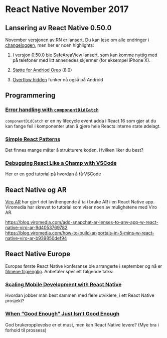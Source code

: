 # React Native November 2017


## Lansering av React Native 0.50.0
November versjonen av RN er lansert. Du kan lese om alle endringer i [changeloggen](https://github.com/facebook/react-native/releases/tag/v0.50.0), men her er noen highlights:

1. I versjon 0.50.0 ble [SafeAreaView](https://github.com/facebook/react-native/commit/983b05441d3d23809b924de2e4bf96a55c47428d) lansert, som kan komme nyttig med på telefoner med litt annerledes skjermer (for eksempel iPhone X). 

2. [Støtte for Andriod Oreo](https://github.com/facebook/react-native/commit/96de23abf1663c568b259733b0665c342b23ffb5) (8.0)

3. [Overflow hidden](https://github.com/facebook/react-native/commit/30044fd531c22c4c5e8f1ede206fa7c2c3fd3aa8)  funker nå også på Android

## Programmering

### [Error handling with `componentDidCatch`](https://reactjs.org/blog/2017/07/26/error-handling-in-react-16.html)
`componentDidCatch` er en ny lifecycle event adda i React 16 som gjør at du kan fange feil i komponenter uten å gjøre hele Reacts interne state ødelagt.

### [Simple React Patterns](http://lucasmreis.github.io/blog/simple-react-patterns/)
Det finnes mange måter å strukturere koden. Hvilken liker du best? 

### [Debugging React Like a Champ with VSCode](https://hackernoon.com/debugging-react-like-a-champ-with-vscode-66281760037)
Her er en god tutorial på hvordan å få VSCode 

## React Native og AR
[Viro AR](https://viromedia.com/viroar/) har gjort det lavthengende å ta i bruke AR i en React Native app. Viromedia har skrevet to tutorial som viser noen av mulighetene med Viro AR.

https://blog.viromedia.com/add-snapchat-ar-lenses-to-any-app-w-react-native-viro-ar-9d4053769782  
https://blog.viromedia.com/how-to-build-ar-portals-in-5-mins-w-react-native-viro-ar-b939850def94  


## React Native Europe
Europas første React Native konferanse ble arrangerte i september og nå er [filmene tilgjenglig](https://www.youtube.com/channel/UCUNE_g1mQPuyW975WjgjYxA/videos). Anbefaler spesielt følgende talks: 

### [Scaling Mobile Development with React Native](https://www.youtube.com/watch?v=W-EHodQQILc)
Hvordan jobber man best sammen med flere utviklere, i ett React Native prosjekt?

### [When “Good Enough” Just Isn’t Good Enough](https://www.youtube.com/watch?v=A8fbdZpHESo)
God brukeropplevelse er et must, men kan React Native levere? (Mye bra i forhold til prossess)
